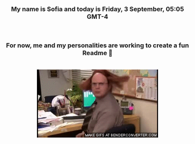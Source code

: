 


<div align="center">
<h3 >My name is Sofia and today is Friday, 3 September, 05:05 GMT-4</h3><br>
<h3 >For now, me and my personalities are working to create a fun Readme 👋
</h3><br>
<img src='img/dwight.gif' alt='working...'/>
</div>
